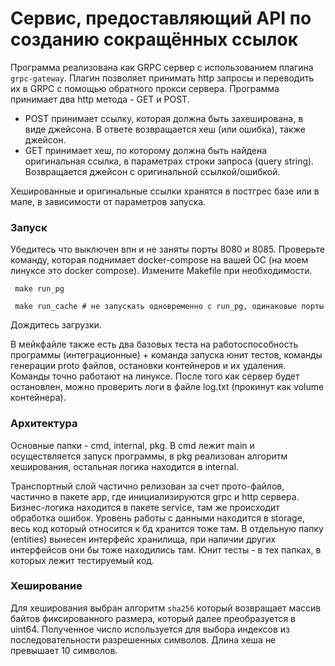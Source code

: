 # Cервис, предоставляющий API по созданию сокращённых ссылок

Программа реализована как GRPC сервер c использованием плагина `grpc-gateway`. 
Плагин позволяет принимать http запросы и переводить их в GRPC с помощью обратного прокси сервера. Программа принимает два http метода - GET и POST. 
- POST принимает ссылку, которая должна быть захеширована, в виде джейсона. В ответе возвращается хеш (или ошибка), также джейсон.
- GET принимает хеш, по которому должна быть найдена оригинальная ссылка, в параметрах строки запроса (query string). Возвращается джейсон с оригинальной ссылкой/ошибкой.

Хешированные и оригинальные ссылки хранятся в постгрес базе или в мапе, в зависимости от параметров запуска.

### Запуск
Убедитесь что выключен впн и не заняты порты 8080 и 8085. Проверьте команду, которая поднимает docker-compose на вашей ОС (на моем линуксе это docker compose). Измените Makefile
при необходимости.

```
 make run_pg
 
 make run_cache # не запускать одновременно с run_pg, одинаковые порты
 ```

Дождитесь загрузки.

В мейкфайле также есть два базовых теста на работоспособность программы (интеграционные) + команда запуска юнит тестов, команды генерации proto файлов, остановки контейнеров и их удаления. Команды точно работают на линуксе.
После того как сервер будет остановлен, можно проверить логи в файле log.txt (прокинут как volume контейнера).

### Архитектура
Основные папки - cmd, internal, pkg. В сmd лежит main и осуществляется запуск программы, в pkg реализован алгоритм хеширования, остальная логика находится в internal.

Транспортный слой частично релизован за счет прото-файлов, частично в пакете app, где инициализируются grpc и http сервера. Бизнес-логика находится в пакете service, 
там же происходит обработка ошибок. Уровень работы с данными находится в storage, весь код который относится к бд хранится тоже там. В отдельную папку (entities) вынесен интерфейс хранилища, 
при наличии других интерфейсов они бы тоже находились там. Юнит тесты - в тех папках, в которых лежит тестируемый код.

### Хеширование
Для хеширования выбран алгоритм `sha256` который возвращает массив байтов фиксированного размера, который далее преобразуется в uint64. 
Полученное число используется для выбора индексов из последовательности разрешенных символов. Длина хеша не превышает 10 символов.
